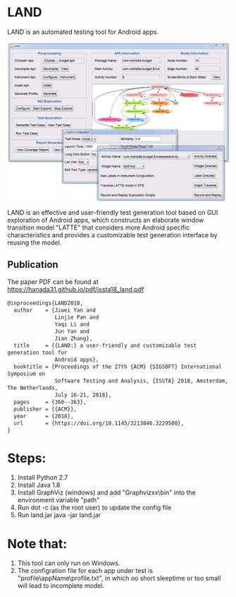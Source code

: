 # LAND 

LAND is an automated testing tool for Android apps. 

<p align="center">
<img src="overview/LAND.png" width="600">
</p>

LAND is an effective and user-friendly test generation tool based on GUI exploration of Android apps, which constructs an elaborate window transition model "LATTE" that considers more Android specific characteristics and provides a customizable test generation interface by reusing the model.
    


## Publication ##
The paper PDF can be found at https://hanada31.github.io/pdf/issta18_land.pdf
```
@inproceedings{LAND2018,
  author    = {Jiwei Yan and
               Linjie Pan and
               Yaqi Li and
               Jun Yan and
               Jian Zhang},
  title     = {{LAND:} a user-friendly and customizable test generation tool for
               Android apps},
  booktitle = {Proceedings of the 27th {ACM} {SIGSOFT} International Symposium on
               Software Testing and Analysis, {ISSTA} 2018, Amsterdam, The Netherlands,
               July 16-21, 2018},
  pages     = {360--363},
  publisher = {{ACM}},
  year      = {2018},
  url       = {https://doi.org/10.1145/3213846.3229500},
}

```


# Steps:
1. Install Python 2.7
2. Install Java 1.8
3. Install GraphViz (windows) and add "Graphvizxx\bin" into the environment variable "path"
4. Run dot -c (as the root user) to update the config file
5. Run land.jar   java -jar land.jar 

# Note that:
1. This tool can only run on Windows.
2. The configration file for each app under test is "profile\appName\profile.txt", in which oo short sleeptime or too small will lead to incomplete model.
